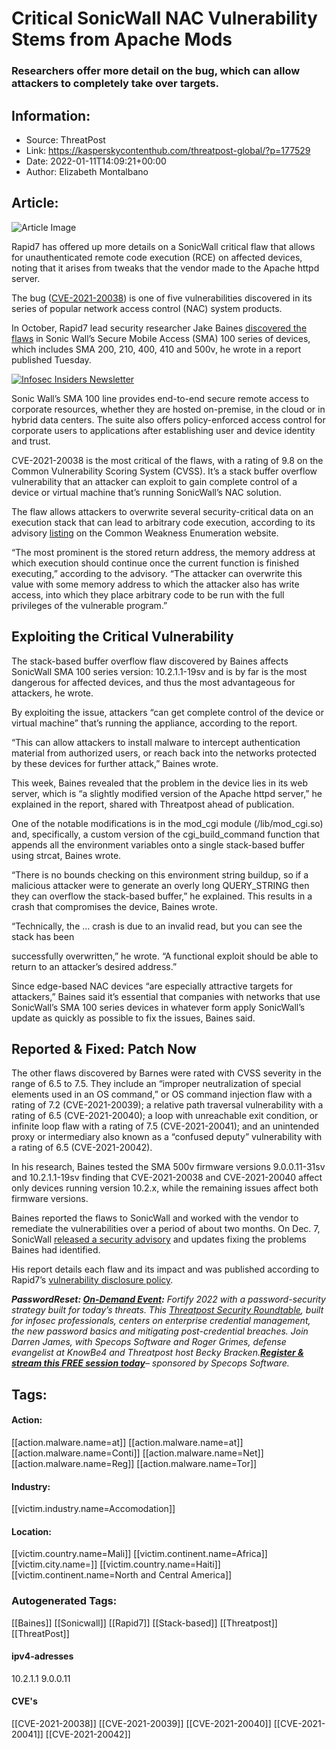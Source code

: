 # Critical SonicWall NAC Vulnerability Stems from Apache Mods
### Researchers offer more detail on the bug, which can allow attackers to completely take over targets.

## Information:
+ Source: ThreatPost
+ Link: https://kasperskycontenthub.com/threatpost-global/?p=177529
+ Date: 2022-01-11T14:09:21+00:00
+ Author: Elizabeth Montalbano


## Article:
![Article Image](https://media.threatpost.com/wp-content/uploads/sites/103/2019/09/03102603/Software-Patch.jpg)

Rapid7 has offered up more details on a SonicWall critical flaw that allows for unauthenticated remote code execution (RCE) on affected devices, noting that it arises from tweaks that the vendor made to the Apache httpd server.


The bug ([CVE-2021-20038](https://cwe.mitre.org/data/definitions/121.html)) is one of five vulnerabilities discovered in its series of popular network access control (NAC) system products.


In October, Rapid7 lead security researcher Jake Baines [discovered the flaws](https://threatpost.com/critical-sonicwall-vpn-bugs-appliance-takeover/176869/) in Sonic Wall’s Secure Mobile Access (SMA) 100 series of devices, which includes SMA 200, 210, 400, 410 and 500v, he wrote in a report published Tuesday.


[![Infosec Insiders Newsletter](https://media.threatpost.com/wp-content/uploads/sites/103/2021/07/10165815/infosec_insiders_in_article_promo.png)](https://threatpost.com/infosec-insider-subscription-page/?utm_source=ART&utm_medium=ART&utm_campaign=InfosecInsiders_Newsletter_Promo/)


Sonic Wall’s SMA 100 line provides end-to-end secure remote access to corporate resources, whether they are hosted on-premise, in the cloud or in hybrid data centers. The suite also offers policy-enforced access control for corporate users to applications after establishing user and device identity and trust.


CVE-2021-20038 is the most critical of the flaws, with a rating of 9.8 on the Common Vulnerability Scoring System (CVSS). It’s a stack buffer overflow vulnerability that an attacker can exploit to gain complete control of a device or virtual machine that’s running SonicWall’s NAC solution.


The flaw allows attackers to overwrite several security-critical data on an execution stack that can lead to arbitrary code execution, according to its advisory [listing](https://cwe.mitre.org/data/definitions/121.html) on the Common Weakness Enumeration website.


“The most prominent is the stored return address, the memory address at which execution should continue once the current function is finished executing,” according to the advisory. “The attacker can overwrite this value with some memory address to which the attacker also has write access, into which they place arbitrary code to be run with the full privileges of the vulnerable program.”


**Exploiting the Critical Vulnerability**
-----------------------------------------


The stack-based buffer overflow flaw discovered by Baines affects SonicWall SMA 100 series version: 10.2.1.1-19sv and is by far is the most dangerous for affected devices, and thus the most advantageous for attackers, he wrote.


By exploiting the issue, attackers “can get complete control of the device or virtual machine” that’s running the appliance, according to the report.


“This can allow attackers to install malware to intercept authentication material from authorized users, or reach back into the networks protected by these devices for further attack,” Baines wrote.


This week, Baines revealed that the problem in the device lies in its web server, which is “a slightly modified version of the Apache httpd server,” he explained in the report, shared with Threatpost ahead of publication.


One of the notable modifications is in the mod\_cgi module (/lib/mod\_cgi.so) and, specifically, a custom version of the cgi\_build\_command function that appends all the environment variables onto a single stack-based buffer using strcat, Baines wrote.


“There is no bounds checking on this environment string buildup, so if a malicious attacker were to generate an overly long QUERY\_STRING then they can overflow the stack-based buffer,” he explained. This results in a crash that compromises the device, Baines wrote.


“Technically, the … crash is due to an invalid read, but you can see the stack has been  

successfully overwritten,” he wrote. “A functional exploit should be able to return to an attacker’s desired address.”


Since edge-based NAC devices “are especially attractive targets for attackers,” Baines said it’s essential that companies with networks that use SonicWall’s SMA 100 series devices in whatever form apply SonicWall’s update as quickly as possible to fix the issues, Baines said.


**Reported & Fixed: Patch Now**
-------------------------------


The other flaws discovered by Barnes were rated with CVSS severity in the range of 6.5 to 7.5. They include an “improper neutralization of special elements used in an OS command,” or OS command injection flaw with a rating of 7.2 (CVE-2021-20039); a relative path traversal vulnerability with a rating of 6.5 (CVE-2021-20040); a loop with unreachable exit condition, or infinite loop flaw with a rating of 7.5 (CVE-2021-20041); and an unintended proxy or intermediary also known as a “confused deputy” vulnerability with a rating of 6.5 (CVE-2021-20042).


In his research, Baines tested the SMA 500v firmware versions 9.0.0.11-31sv and 10.2.1.1-19sv finding that CVE-2021-20038 and CVE-2021-20040 affect only devices running version 10.2.x, while the remaining issues affect both firmware versions.


Baines reported the flaws to SonicWall and worked with the vendor to remediate the vulnerabilities over a period of about two months. On Dec. 7, SonicWall [released a security advisory](https://psirt.global.sonicwall.com/vuln-detail/SNWLID-2021-0026) and updates fixing the problems Baines had identified.


His report details each flaw and its impact and was published according to Rapid7’s [vulnerability disclosure policy](https://www.rapid7.com/security/disclosure/).


***Password******Reset: [On-Demand Event](https://threatpost.com/webinars/password-reset-claiming-control-of-credentials-to-stop-attacks/):*** *Fortify 2022 with a password-security strategy built for today’s threats. This [Threatpost Security Roundtable](https://threatpost.com/webinars/password-reset-claiming-control-of-credentials-to-stop-attacks/), built for infosec professionals, centers on enterprise credential management, the new password basics and mitigating post-credential breaches. Join Darren James, with Specops Software and Roger Grimes, defense evangelist at KnowBe4 and Threatpost host Becky Bracken.****[Register & stream this FREE session today](https://threatpost.com/webinars/password-reset-claiming-control-of-credentials-to-stop-attacks/)****– sponsored by Specops Software.*





## Tags:

#### Action:
[[action.malware.name=at]] [[action.malware.name=at]] [[action.malware.name=Conti]] [[action.malware.name=Net]] [[action.malware.name=Reg]] [[action.malware.name=Tor]]

#### Industry:
[[victim.industry.name=Accomodation]]

#### Location:
[[victim.country.name=Mali]] [[victim.continent.name=Africa]] [[victim.city.name=]] [[victim.country.name=Haiti]] [[victim.continent.name=North and Central America]]

### Autogenerated Tags:
[[Baines]] [[Sonicwall]] [[Rapid7]] [[Stack-based]] [[Threatpost]] [[ThreatPost]]
#### ipv4-adresses
10.2.1.1 9.0.0.11
#### CVE's
[[CVE-2021-20038]] [[CVE-2021-20039]] [[CVE-2021-20040]] [[CVE-2021-20041]] [[CVE-2021-20042]]

